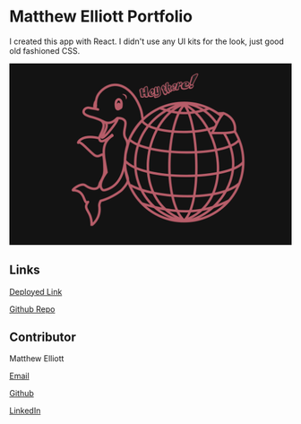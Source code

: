 # Matthew Elliott Portfolio

I created this app with React. I didn't use any UI kits for the look, just good old fashioned CSS.

![Screenshot](portfolio_screenshot.png)

## Links

[Deployed Link](https://melliott.co/)

[Github Repo](https://github.com/MatteoThomas/portfolio6)

## Contributor

Matthew Elliott

[Email](mailto:matt.ell@pm.me)

[Github](https://github.com/MatteoThomas/)

[LinkedIn](https://www.linkedin.com/in/matthewell/)
